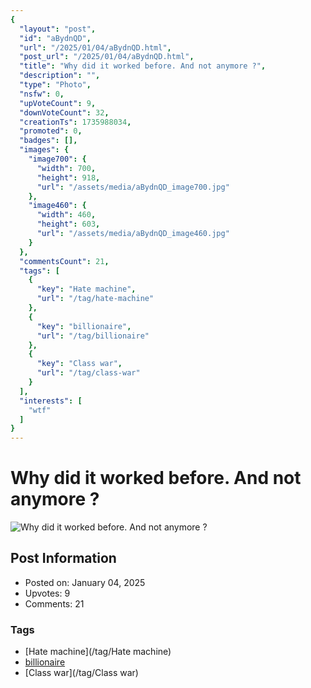 ```yaml
---
{
  "layout": "post",
  "id": "aBydnQD",
  "url": "/2025/01/04/aBydnQD.html",
  "post_url": "/2025/01/04/aBydnQD.html",
  "title": "Why did it worked before. And not anymore ?",
  "description": "",
  "type": "Photo",
  "nsfw": 0,
  "upVoteCount": 9,
  "downVoteCount": 32,
  "creationTs": 1735988034,
  "promoted": 0,
  "badges": [],
  "images": {
    "image700": {
      "width": 700,
      "height": 918,
      "url": "/assets/media/aBydnQD_image700.jpg"
    },
    "image460": {
      "width": 460,
      "height": 603,
      "url": "/assets/media/aBydnQD_image460.jpg"
    }
  },
  "commentsCount": 21,
  "tags": [
    {
      "key": "Hate machine",
      "url": "/tag/hate-machine"
    },
    {
      "key": "billionaire",
      "url": "/tag/billionaire"
    },
    {
      "key": "Class war",
      "url": "/tag/class-war"
    }
  ],
  "interests": [
    "wtf"
  ]
}
---
```


# Why did it worked before. And not anymore ?

![Why did it worked before. And not anymore ?](/assets/media/aBydnQD_image700.jpg)

## Post Information

- Posted on: January 04, 2025
- Upvotes: 9
- Comments: 21

### Tags

- [Hate machine](/tag/Hate machine)
- [billionaire](/tag/billionaire)
- [Class war](/tag/Class war)
